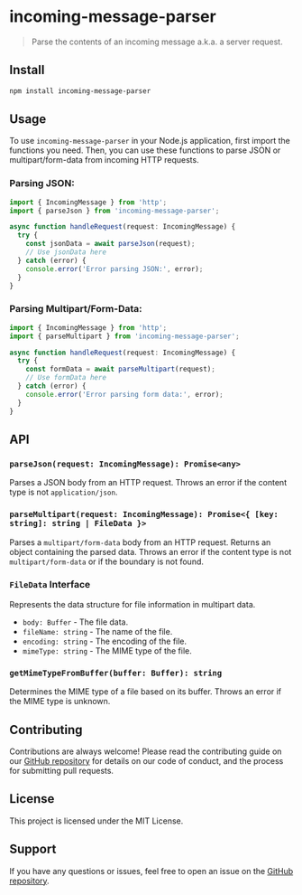 # incoming-message-parser

> Parse the contents of an incoming message a.k.a. a server request.

## Install

```sh
npm install incoming-message-parser
```

## Usage

To use `incoming-message-parser` in your Node.js application, first import the functions you need. Then, you can use these functions to parse JSON or multipart/form-data from incoming HTTP requests.

### Parsing JSON:

```ts
import { IncomingMessage } from 'http';
import { parseJson } from 'incoming-message-parser';

async function handleRequest(request: IncomingMessage) {
  try {
    const jsonData = await parseJson(request);
    // Use jsonData here
  } catch (error) {
    console.error('Error parsing JSON:', error);
  }
}
```

### Parsing Multipart/Form-Data:

```ts
import { IncomingMessage } from 'http';
import { parseMultipart } from 'incoming-message-parser';

async function handleRequest(request: IncomingMessage) {
  try {
    const formData = await parseMultipart(request);
    // Use formData here
  } catch (error) {
    console.error('Error parsing form data:', error);
  }
}
```

## API

### `parseJson(request: IncomingMessage): Promise<any>`

Parses a JSON body from an HTTP request. Throws an error if the content type is not `application/json`.

### `parseMultipart(request: IncomingMessage): Promise<{ [key: string]: string | FileData }>`

Parses a `multipart/form-data` body from an HTTP request. Returns an object containing the parsed data. Throws an error if the content type is not `multipart/form-data` or if the boundary is not found.

### `FileData` Interface

Represents the data structure for file information in multipart data.

- `body: Buffer` - The file data.
- `fileName: string` - The name of the file.
- `encoding: string` - The encoding of the file.
- `mimeType: string` - The MIME type of the file.

### `getMimeTypeFromBuffer(buffer: Buffer): string`

Determines the MIME type of a file based on its buffer. Throws an error if the MIME type is unknown.

## Contributing

Contributions are always welcome! Please read the contributing guide on our [GitHub repository](https://github.com/jackrobertscott/incoming-message-parser) for details on our code of conduct, and the process for submitting pull requests.

## License

This project is licensed under the MIT License.

## Support

If you have any questions or issues, feel free to open an issue on the [GitHub repository](https://github.com/jackrobertscott/incoming-message-parser).
